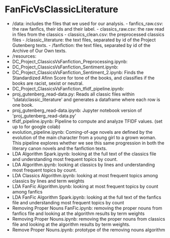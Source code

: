 # FanFicVsClassicLiterature
- /data: includes the files that we used for our analysis.
        - fanfics_raw.csv: the raw fanfics, their ids and their label.
        - classics_raw.csv: the raw read in files from the classics
        - classics_clean.csv: the preprocessed classics files
        - /classic_literature: the text files, separated by id of the Project Gutenberg texts.
        - /fanfiction: the text files, separated by id of the Archive of Our Own texts.
- /resources:
- DC_Project_ClassicsVsFanfiction_Preprocessing.ipynb:
- DC_Project_ClassicsVsFanfiction_Sentiment.ipynb:
- DC_Project_ClassicsVsFanfiction_Sentiment_2.ipynb: Finds the Standardized Afinn Score for tone of the books, and classifies if the books are racist, sexist or neutral.
- DC_Project_ClassicsVsFanfiction_tfidf_pipeline.ipynb:
- proj_gutenberg_read-data.py: Reads all classic files within '\data\classic_literature' and generates a dataframe where each row is one book.
- proj_gutenberg_read-data.ipynb: Jupyter notebook version of 'proj_gutenberg_read-data.py'
- tfidf_pipeline.ipynb: Pipeline to compute and analyze TFIDF values. (set up to for google colab)
- evolution_pipeline.ipynb: Coming-of-age novels are defined by the evolution of the main character from a young girl to a grown woman. This pipeline explores whether we see this same progression in both the literary canon novels and the fanfiction texts.
- LDA Algorithm Spark.ipynb: looking at the full text of the classics file and understanding most frequent topics by count.
- LDA Algorithm.ipynb: looking at classics by lines and understanding most frequent topics by count.
- LDA Classics Algorithm.ipynb: looking at most frequent topics among classics by lines and term weights
- LDA FanFic Algorithm.ipynb: looking at most frequent topics by count among fanfics
- LDA FanFic Algorithm Spark.ipynb: looking at the full text of the fanfics file and understanding most frequent topics by count
- Removing Proper Nouns FanFic.ipynb: removing the proper nouns from fanfics file and looking at the algorithm results by term weights
- Removing Proper Nouns.ipynb: removing the proper nouns from classics file and looking at the algorithm results by term weights.
- Remove Proper Nouns.ipynb: prototype of the removing nouns algorithm
